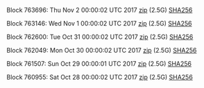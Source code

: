 Block 763696: Thu Nov  2 00:00:02 UTC 2017 [zip](https://transfer.sh/oz0rX/bootstrap.dat.20171102.zip) (2.5G) [SHA256](https://transfer.sh/j6sJ3/sha256.txt)

Block 763146: Wed Nov  1 00:00:02 UTC 2017 [zip](https://transfer.sh/NK3U9/bootstrap.dat.20171101.zip) (2.5G) [SHA256](https://transfer.sh/NIJcE/sha256.txt)

Block 762600: Tue Oct 31 00:00:02 UTC 2017 [zip](https://transfer.sh/PcyUm/bootstrap.dat.20171031.zip) (2.5G) [SHA256](https://transfer.sh/zC7fk/sha256.txt)

Block 762049: Mon Oct 30 00:00:02 UTC 2017 [zip](https://transfer.sh/X7hjb/bootstrap.dat.20171030.zip) (2.5G) [SHA256](https://transfer.sh/taxgI/sha256.txt)

Block 761507: Sun Oct 29 00:00:01 UTC 2017 [zip](https://transfer.sh/9yRHR/bootstrap.dat.20171029.zip) (2.5G) [SHA256](https://transfer.sh/hzjWR/sha256.txt)

Block 760955: Sat Oct 28 00:00:02 UTC 2017 [zip](https://transfer.sh/aSXXw/bootstrap.dat.20171028.zip) (2.5G) [SHA256](https://transfer.sh/mbHRe/sha256.txt)
